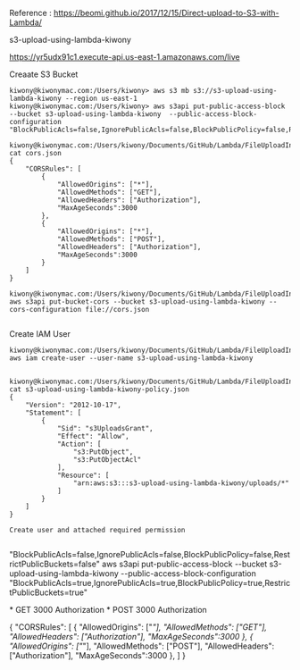 Reference : https://beomi.github.io/2017/12/15/Direct-upload-to-S3-with-Lambda/


s3-upload-using-lambda-kiwony

https://yr5udx91c1.execute-api.us-east-1.amazonaws.com/live

Creaate S3 Bucket

```
kiwony@kiwonymac.com:/Users/kiwony> aws s3 mb s3://s3-upload-using-lambda-kiwony --region us-east-1
kiwony@kiwonymac.com:/Users/kiwony> aws s3api put-public-access-block --bucket s3-upload-using-lambda-kiwony  --public-access-block-configuration  "BlockPublicAcls=false,IgnorePublicAcls=false,BlockPublicPolicy=false,RestrictPublicBuckets=false"

kiwony@kiwonymac.com:/Users/kiwony/Documents/GitHub/Lambda/FileUploadIntoS3UsingLambda> cat cors.json
{
    "CORSRules": [
        {
            "AllowedOrigins": ["*"],
            "AllowedMethods": ["GET"],
            "AllowedHeaders": ["Authorization"],
            "MaxAgeSeconds":3000
        },
        {
            "AllowedOrigins": ["*"],
            "AllowedMethods": ["POST"],
            "AllowedHeaders": ["Authorization"],
            "MaxAgeSeconds":3000
        }
    ]
}

kiwony@kiwonymac.com:/Users/kiwony/Documents/GitHub/Lambda/FileUploadIntoS3UsingLambda> aws s3api put-bucket-cors --bucket s3-upload-using-lambda-kiwony --cors-configuration file://cors.json
 

```

Create IAM User

```
kiwony@kiwonymac.com:/Users/kiwony/Documents/GitHub/Lambda/FileUploadIntoS3UsingLambda> aws iam create-user --user-name s3-upload-using-lambda-kiwony


kiwony@kiwonymac.com:/Users/kiwony/Documents/GitHub/Lambda/FileUploadIntoS3UsingLambda> cat s3-upload-using-lambda-kiwony-policy.json 
{
    "Version": "2012-10-17",
    "Statement": [
        {
            "Sid": "s3UploadsGrant",
            "Effect": "Allow",
            "Action": [
                "s3:PutObject",
                "s3:PutObjectAcl"
            ],
            "Resource": [
                "arn:aws:s3:::s3-upload-using-lambda-kiwony/uploads/*"
            ]
        }
    ]
}

Create user and attached required permission


```




"BlockPublicAcls=false,IgnorePublicAcls=false,BlockPublicPolicy=false,RestrictPublicBuckets=false"
aws s3api put-public-access-block --bucket s3-upload-using-lambda-kiwony  --public-access-block-configuration  "BlockPublicAcls=true,IgnorePublicAcls=true,BlockPublicPolicy=true,RestrictPublicBuckets=true"


<CORSConfiguration>
    <CORSRule>
        <AllowedOrigin>*</AllowedOrigin>
        <AllowedMethod>GET</AllowedMethod>
        <MaxAgeSeconds>3000</MaxAgeSeconds>
        <AllowedHeader>Authorization</AllowedHeader>
    </CORSRule>
    <CORSRule>
        <AllowedOrigin>*</AllowedOrigin>
        <AllowedMethod>POST</AllowedMethod>
        <MaxAgeSeconds>3000</MaxAgeSeconds>
        <AllowedHeader>Authorization</AllowedHeader>
    </CORSRule>
</CORSConfiguration>

{
    "CORSRules": [
        {
            "AllowedOrigins": ["*"],
            "AllowedMethods": ["GET"],
            "AllowedHeaders": ["Authorization"],
            "MaxAgeSeconds":3000 
        },
        {
            "AllowedOrigins": ["*"],
            "AllowedMethods": ["POST"],
            "AllowedHeaders": ["Authorization"],
            "MaxAgeSeconds":3000 
        },
    ]
}
